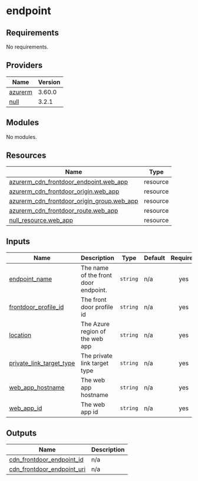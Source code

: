 # endpoint

<!-- BEGINNING OF PRE-COMMIT-TERRAFORM DOCS HOOK -->
## Requirements

No requirements.

## Providers

| Name | Version |
|------|---------|
| <a name="provider_azurerm"></a> [azurerm](#provider\_azurerm) | 3.60.0 |
| <a name="provider_null"></a> [null](#provider\_null) | 3.2.1 |

## Modules

No modules.

## Resources

| Name | Type |
|------|------|
| [azurerm_cdn_frontdoor_endpoint.web_app](https://registry.terraform.io/providers/hashicorp/azurerm/latest/docs/resources/cdn_frontdoor_endpoint) | resource |
| [azurerm_cdn_frontdoor_origin.web_app](https://registry.terraform.io/providers/hashicorp/azurerm/latest/docs/resources/cdn_frontdoor_origin) | resource |
| [azurerm_cdn_frontdoor_origin_group.web_app](https://registry.terraform.io/providers/hashicorp/azurerm/latest/docs/resources/cdn_frontdoor_origin_group) | resource |
| [azurerm_cdn_frontdoor_route.web_app](https://registry.terraform.io/providers/hashicorp/azurerm/latest/docs/resources/cdn_frontdoor_route) | resource |
| [null_resource.web_app](https://registry.terraform.io/providers/hashicorp/null/latest/docs/resources/resource) | resource |

## Inputs

| Name | Description | Type | Default | Required |
|------|-------------|------|---------|:--------:|
| <a name="input_endpoint_name"></a> [endpoint\_name](#input\_endpoint\_name) | The name of the front door endpoint. | `string` | n/a | yes |
| <a name="input_frontdoor_profile_id"></a> [frontdoor\_profile\_id](#input\_frontdoor\_profile\_id) | The front door profile id | `string` | n/a | yes |
| <a name="input_location"></a> [location](#input\_location) | The Azure region of the web app | `string` | n/a | yes |
| <a name="input_private_link_target_type"></a> [private\_link\_target\_type](#input\_private\_link\_target\_type) | The private link target type | `string` | n/a | yes |
| <a name="input_web_app_hostname"></a> [web\_app\_hostname](#input\_web\_app\_hostname) | The web app hostname | `string` | n/a | yes |
| <a name="input_web_app_id"></a> [web\_app\_id](#input\_web\_app\_id) | The web app id | `string` | n/a | yes |

## Outputs

| Name | Description |
|------|-------------|
| <a name="output_cdn_frontdoor_endpoint_id"></a> [cdn\_frontdoor\_endpoint\_id](#output\_cdn\_frontdoor\_endpoint\_id) | n/a |
| <a name="output_cdn_frontdoor_endpoint_uri"></a> [cdn\_frontdoor\_endpoint\_uri](#output\_cdn\_frontdoor\_endpoint\_uri) | n/a |
<!-- END OF PRE-COMMIT-TERRAFORM DOCS HOOK -->
